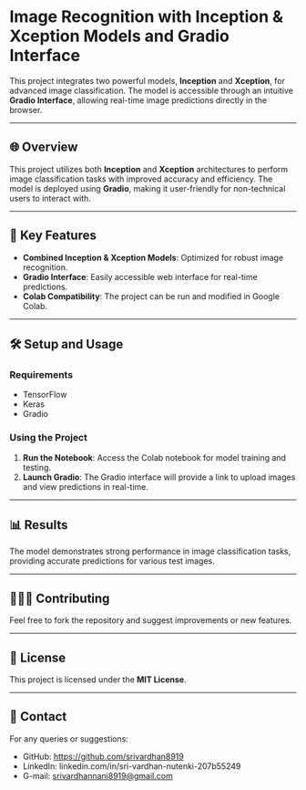 # **Image Recognition with Inception & Xception Models and Gradio Interface**

This project integrates two powerful models, **Inception** and **Xception**, for advanced image classification. The model is accessible through an intuitive **Gradio Interface**, allowing real-time image predictions directly in the browser.

---

## 🌐 **Overview**

This project utilizes both **Inception** and **Xception** architectures to perform image classification tasks with improved accuracy and efficiency. The model is deployed using **Gradio**, making it user-friendly for non-technical users to interact with.

---

## 🚀 **Key Features**

- **Combined Inception & Xception Models**: Optimized for robust image recognition.
- **Gradio Interface**: Easily accessible web interface for real-time predictions.
- **Colab Compatibility**: The project can be run and modified in Google Colab.

---

## 🛠️ **Setup and Usage**

### **Requirements**
- TensorFlow
- Keras
- Gradio

### **Using the Project**
1. **Run the Notebook**: Access the Colab notebook for model training and testing.
2. **Launch Gradio**: The Gradio interface will provide a link to upload images and view predictions in real-time.

---

## 📊 **Results**

The model demonstrates strong performance in image classification tasks, providing accurate predictions for various test images.

---

## 🧑‍🤝‍🧑 **Contributing**

Feel free to fork the repository and suggest improvements or new features.

---

## 📄 **License**

This project is licensed under the **MIT License**.

---

## 🔗 **Contact**

For any queries or suggestions:
- GitHub: https://github.com/srivardhan8919
- LinkedIn: linkedin.com/in/sri-vardhan-nutenki-207b55249
- G-mail: srivardhannani8919@gmail.com
